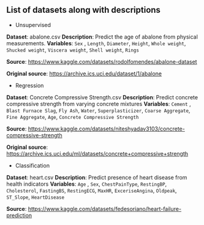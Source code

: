 List of datasets along with descriptions
---
* Unsupervised

**Dataset**: abalone.csv 
**Description**: Predict the age of abalone from physical measurements.
**Variables**: `Sex` , `Length`, `Diameter`, `Height`, `Whole weight`, `Shucked weight`, `Viscera weight`, `Shell weight`, `Rings`

**Source**: https://www.kaggle.com/datasets/rodolfomendes/abalone-dataset

**Original source**: https://archive.ics.uci.edu/dataset/1/abalone

* Regression

**Dataset**: Concrete Compressive Strength.csv
**Description**: Predict concrete compressive strength from varying concrete mixtures
**Variables**: `Cement` , `Blast Furnace Slag`, `Fly Ash`, `Water`, `Superplasticizer`, `Coarse Aggregate`, `Fine Aggregate`, `Age`, `Concrete Compressive Strength`

**Source**: https://www.kaggle.com/datasets/niteshyadav3103/concrete-compressive-strength

**Original source**: https://archive.ics.uci.edu/ml/datasets/concrete+compressive+strength

* Classification

**Dataset**: heart.csv
**Description**: Predict presence of heart disease from health indicators
**Variables**: `Age` , `Sex`, `ChestPainType`, `RestingBP`, `Cholesterol`, `FastingBS`, `RestingECG`, `MaxHR`, `ExceriseAngina`, `Oldpeak`, `ST_Slope`, `HeartDisease`

**Source**: https://www.kaggle.com/datasets/fedesoriano/heart-failure-prediction

